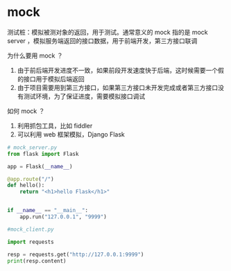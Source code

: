 # mock

测试桩：模拟被测对象的返回，用于测试。通常意义的 mock 指的是 mock server ，模拟服务端返回的接口数据，用于前端开发，第三方接口联调

为什么要用 mock ？
1. 由于前后端开发进度不一致，如果前段开发速度快于后端，这时候需要一个假的接口用于模拟后端返回
2. 由于项目需要用到第三方接口，如果第三方接口未开发完成或者第三方接口没有测试环境，为了保证进度，需要模拟接口调试


如何 mock ？
1. 利用抓包工具，比如 fiddler 
2. 可以利用 web 框架模拟，Django Flask


```py
# mock_server.py
from flask import Flask

app = Flask(__name__)

@app.route("/")
def hello():
    return "<h1>hello Flask</h1>"


if __name__ == "__main__":
    app.run("127.0.0.1", "9999")
```




```py
#mock_client.py

import requests

resp = requests.get("http://127.0.0.1:9999")
print(resp.content)
```
